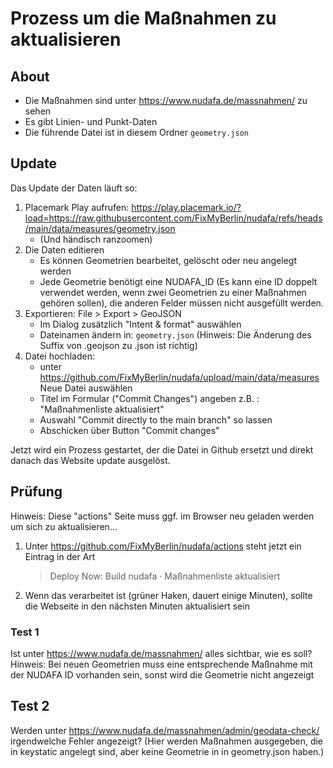 # Prozess um die Maßnahmen zu aktualisieren

## About

- Die Maßnahmen sind unter https://www.nudafa.de/massnahmen/ zu sehen
- Es gibt Linien- und Punkt-Daten
- Die führende Datei ist in diesem Ordner `geometry.json`

## Update

Das Update der Daten läuft so:

1. Placemark Play aufrufen: https://play.placemark.io/?load=https://raw.githubusercontent.com/FixMyBerlin/nudafa/refs/heads/main/data/measures/geometry.json
   - (Und händisch ranzoomen)
2. Die Daten editieren
   - Es können Geometrien bearbeitet, gelöscht oder neu angelegt werden
   - Jede Geometrie benötigt eine NUDAFA_ID (Es kann eine ID doppelt verwendet werden, wenn zwei Geometrien zu einer Maßnahmen gehören sollen), die anderen Felder müssen nicht ausgefüllt werden.
4. Exportieren: File > Export > GeoJSON
   - Im Dialog zusätzlich "Intent & format" auswählen
   - Dateinamen ändern in: `geometry.json` (Hinweis: Die Änderung des Suffix von .geojson zu .json ist richtig)
5. Datei hochladen: 
   - unter https://github.com/FixMyBerlin/nudafa/upload/main/data/measures Neue Datei auswählen
   - Titel im Formular ("Commit Changes") angeben z.B. : "Maßnahmenliste aktualisiert" 
   - Auswahl "Commit directly to the main branch" so lassen
   - Abschicken über Button "Commit changes"

Jetzt wird ein Prozess gestartet, der die Datei in Github ersetzt und direkt danach das Website update ausgelöst.

## Prüfung

Hinweis: Diese "actions" Seite muss ggf. im Browser neu geladen werden um sich zu aktualisieren…

1. Unter https://github.com/FixMyBerlin/nudafa/actions steht jetzt ein Eintrag in der Art
   > Deploy Now: Build nudafa · Maßnahmenliste aktualisiert
2. Wenn das verarbeitet ist (grüner Haken, dauert einige Minuten), sollte die Webseite in den nächsten Minuten aktualisiert sein

### Test 1

Ist unter https://www.nudafa.de/massnahmen/ alles sichtbar, wie es soll? 
Hinweis: Bei neuen Geometrien muss eine entsprechende Maßnahme mit der NUDAFA ID vorhanden sein, sonst wird die Geometrie nicht angezeigt

## Test 2

Werden unter https://www.nudafa.de/massnahmen/admin/geodata-check/ irgendwelche Fehler angezeigt? (Hier werden Maßnahmen ausgegeben, die in keystatic angelegt sind, aber keine Geometrie in in geometry.json haben.)

